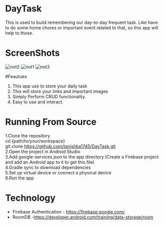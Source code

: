# DayTask

This is used to build remembering our day-to-day frequent task. Like have to do some home chores or important event related to that, so this app will help to those.

# ScreenShots
![not2](https://github.com/user-attachments/assets/d615ad34-377d-41d4-9cf2-6e4952b7dbf6)
![not1](https://github.com/user-attachments/assets/cc88726e-e1f5-402a-9f3d-401f0127b87d)
![not3](https://github.com/user-attachments/assets/3255b499-e466-4678-b6bc-6813d6bb80f9)

#Feautues

1. This app use to store your daily task
2.  This will store your links and important images
3.  Simply Perform CRUD functionality.
4.  Easy to use and interact.


# Running From Source
1.Clone the repository </br>
cd {path/to/your/workspace} </br>
git clone https://github.com/tanishka1745/DayTask.git </br>
2.Open the project in Android Studio </br>
3.Add google-services.json to the app directory (Create a Firebase project and add an Android app to it to get this file) </br>
4.Gradle sync to download dependencies </br>
5.Set up virtual device or connect a physical device </br>
6.Run the app </br>

# Technology

* Firebase Authentication - https://firebase.google.com/
* RoomDB -https://developer.android.com/training/data-storage/room
